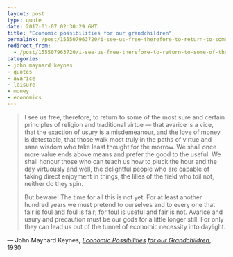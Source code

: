 ```yaml
---
layout: post
type: quote
date: 2017-01-07 02:30:29 GMT
title: "Economic possibilities for our grandchildren"
permalink: /post/155507963720/i-see-us-free-therefore-to-return-to-some-of-the
redirect_from: 
  - /post/155507963720/i-see-us-free-therefore-to-return-to-some-of-the
categories:
- john maynard keynes
- quotes
- avarice
- leisure
- money
- economics
---
```

<blockquote><p>I see us free, therefore, to return to some of the most sure and certain principles of religion and traditional virtue — that avarice is a vice, that the exaction of usury is a misdemeanour, and the love of money is detestable, that those walk most truly in the paths of virtue and sane wisdom who take least thought for the morrow. We shall once more value ends above means and prefer the good to the useful. We shall honour those who can teach us how to pluck the hour and the day virtuously and well, the delightful people who are capable of taking direct enjoyment in things, the lilies of the field who toil not, neither do they spin.</p>

<p>But beware! The time for all this is not yet. For at least another hundred years we must pretend to ourselves and to every one that fair is foul and foul is fair; for foul is useful and fair is not. Avarice and usury and precaution must be our gods for a little longer still. For only they can lead us out of the tunnel of economic necessity into daylight.</p></blockquote>
<p>— John Maynard Keynes, <a href="http://www.econ.yale.edu/smith/econ116a/keynes1.pdf"><i>Economic Possibilities for our Grandchildren</i></a>, 1930</p>